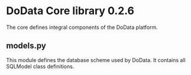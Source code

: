 # DoData Core library 0.2.6

The core defines integral components of the DoData platform.

## models.py

This module defines the database scheme used by DoData. It contains all SQLModel class definitions.
